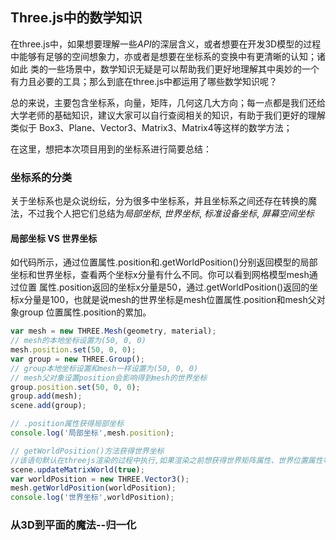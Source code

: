 ## Three.js中的数学知识

在three.js中，如果想要理解一些*API*的深层含义，或者想要在开发3D模型的过程中能够有足够的空间想象力，亦或者是想要在坐标系的变换中有更清晰的认知；诸如此
类的一些场景中，数学知识无疑是可以帮助我们更好地理解其中奥妙的一个有力且必要的工具；那么到底在three.js中都运用了哪些数学知识呢？

总的来说，主要包含坐标系，向量，矩阵，几何这几大方向；每一点都是我们还给大学老师的基础知识，建议大家可以自行查阅相关的知识，有助于我们更好的理解类似于
Box3、Plane、Vector3、Matrix3、Matrix4等这样的数学方法；

在这里，想把本次项目用到的坐标系进行简要总结：

### 坐标系的分类
关于坐标系也是众说纷纭，分为很多中坐标系，并且坐标系之间还存在转换的魔法，不过我个人把它们总结为*局部坐标*, *世界坐标*, *标准设备坐标*, *屏幕空间坐标*
#### 局部坐标 VS 世界坐标
如代码所示，通过位置属性.position和.getWorldPosition()分别返回模型的局部坐标和世界坐标，查看两个坐标x分量有什么不同。你可以看到网格模型mesh通过位置
属性.position返回的坐标x分量是50，通过.getWorldPosition()返回的坐标x分量是100，也就是说mesh的世界坐标是mesh位置属性.position和mesh父对象group
位置属性.position的累加。
```js
var mesh = new THREE.Mesh(geometry, material);
// mesh的本地坐标设置为(50, 0, 0)
mesh.position.set(50, 0, 0);
var group = new THREE.Group();
// group本地坐标设置和mesh一样设置为(50, 0, 0)
// mesh父对象设置position会影响得到mesh的世界坐标
group.position.set(50, 0, 0);
group.add(mesh);
scene.add(group);

// .position属性获得局部坐标
console.log('局部坐标',mesh.position);

// getWorldPosition()方法获得世界坐标
//该语句默认在threejs渲染的过程中执行,如果渲染之前想获得世界矩阵属性、世界位置属性等属性，需要通过代码更新
scene.updateMatrixWorld(true);
var worldPosition = new THREE.Vector3();
mesh.getWorldPosition(worldPosition);
console.log('世界坐标',worldPosition);
```
### 从3D到平面的魔法--归一化



